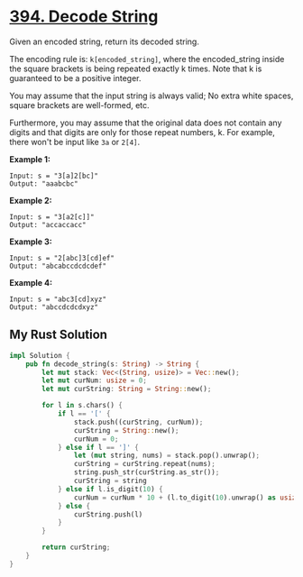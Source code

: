 # [394. Decode String](https://leetcode.com/problems/decode-string/)

Given an encoded string, return its decoded string.

The encoding rule is: `k[encoded_string]`, where the encoded_string inside the square brackets is being repeated exactly k times. Note that k is guaranteed to be a positive integer.

You may assume that the input string is always valid; No extra white spaces, square brackets are well-formed, etc.

Furthermore, you may assume that the original data does not contain any digits and that digits are only for those repeat numbers, k. For example, there won't be input like `3a` or `2[4]`.

**Example 1:**

```
Input: s = "3[a]2[bc]"
Output: "aaabcbc"
```

**Example 2:**

```
Input: s = "3[a2[c]]"
Output: "accaccacc"
```

**Example 3:**

```
Input: s = "2[abc]3[cd]ef"
Output: "abcabccdcdcdef"
```

**Example 4:**

```
Input: s = "abc3[cd]xyz"
Output: "abccdcdcdxyz"
```

## My Rust Solution

```rust
impl Solution {
    pub fn decode_string(s: String) -> String {
        let mut stack: Vec<(String, usize)> = Vec::new();
        let mut curNum: usize = 0;
        let mut curString: String = String::new();

        for l in s.chars() {
            if l == '[' {
                stack.push((curString, curNum));
                curString = String::new();
                curNum = 0;
            } else if l == ']' {
                let (mut string, nums) = stack.pop().unwrap();
                curString = curString.repeat(nums);
                string.push_str(curString.as_str());
                curString = string
            } else if l.is_digit(10) {
                curNum = curNum * 10 + (l.to_digit(10).unwrap() as usize);
            } else {
                curString.push(l)
            }
        }

        return curString;
    }
}
```

